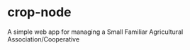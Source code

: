 crop-node
=========

A simple web app for managing a Small Familiar Agricultural Association/Cooperative
